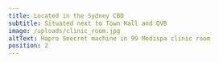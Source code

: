 ```yaml
---
title: Located in the Sydney CBD
subtitle: Situated next to Town Hall and QVB
image: /uploads/clinic_room.jpg
altText: Hapro Seecret machine in 99 Medispa clinic room
position: 2
---
```

